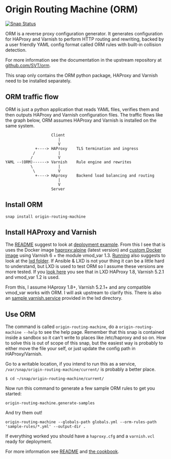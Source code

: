 # Origin Routing Machine (ORM)
[![Snap Status](https://build.snapcraft.io/badge/nsg/origin-routing-machine-snap.svg)](https://build.snapcraft.io/user/nsg/origin-routing-machine-snap)

ORM is a reverse proxy configuration generator. It generates configuration for HAProxy and Varnish to perform HTTP routing and rewriting, backed by a user friendly YAML config format called ORM rules with built-in collision detection.

For more information see the documentation in the upstream repository at [github.com/SVT/orm](https://github.com/SVT/orm/blob/master/README.md).

This snap only contains the ORM python package, HAProxy and Varnish need to be installed separately.

## ORM traffic flow

ORM is just a python application that reads YAML files, verifies them and then outputs HAProxy and Varnish configuration files. The traffic flows like the graph below, ORM assumes HAProxy and Varnish is installed on the same system.

```
                    Client
                       |
                       V
             +----> HAProxy    TLS termination and ingress
            /          |
           /           V
YAML --(ORM)------> Varnish    Rule engine and rewrites
           \           |
            \          V
             +----> HAproxy    Backend load balancing and routing
                       |
                       V
                    Server
```

## Install ORM
```
snap install origin-routing-machine
```

## Install HAProxy and Varnish

The [README](https://github.com/SVT/orm/blob/master/README.md) suggest to look at [deployment example](https://github.com/SVT/orm/tree/master/example). From this I see that is uses the Docker image [haproxy:alpine](https://hub.docker.com/_/haproxy) (latest version) and [custom Docker image](https://github.com/SVT/orm/blob/master/example/varnish/Dockerfile) using Varnish 6 + the module vmod_var 1.3. [Running](https://github.com/SVT/orm/blob/master/docs/running.md) also suggests to look at the [lxd folder](https://github.com/SVT/orm/tree/master/lxd). If Ansible & LXD is not your thing it can be a little hard to understand, but LXD is used to test ORM so I assume these versions are more tested. If you [look here](https://github.com/SVT/orm/blob/master/lxd/ansible/group_vars/all.yml) you see that in LXD HAProxy 1.8, Varnish 5.2.1 and vmod_var 1.2 is used.

From this, I assume HAproxy 1.8+, Varnish 5.2.1+ and any compatible vmod_var works with ORM. I will ask upstream to clarify this. There is also an [sample varnish.service](https://github.com/SVT/orm/blob/master/lxd/ansible/templates/varnish.service.j2) provided in the lxd directory.

## Use ORM

The command is called `origin-routing-machine`, do a `origin-routing-machine --help` to see the help page. Remember that this snap is contained inside a sandbox so it can't write to places like /etc/haproxy and so on. How to solve this is out of scope of this snap, but the easiest way is probably to either move the file your self, or just update the config path in HAProxy/Varnish.

Go to a writable location, if you intend to run this as a service, `/var/snap/origin-routing-machine/current/` is probably a better place.

```
$ cd ~/snap/origin-routing-machine/current/
```
Now run this command to generate a few sample ORM rules to get you started:

```
origin-routing-machine.generate-samples
```

And try them out!

```
origin-routing-machine --globals-path globals.yml --orm-rules-path 'sample-rules/*.yml' --output-dir .
```

If everything worked you should have a `haproxy.cfg` and a `varnish.vcl` ready for deployment.

For more information see [README](https://github.com/SVT/orm/blob/1.2.0/README.md) and [the cookbook](https://github.com/SVT/orm/blob/1.2.0/docs/rules-cookbook.md).
